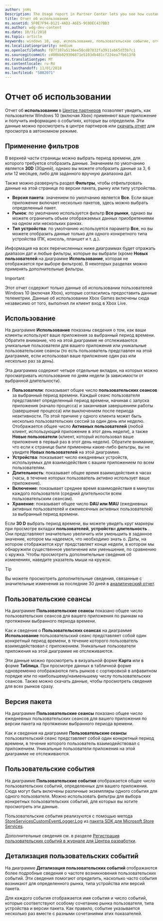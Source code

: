 ```yaml
---
author: jnHs
Description: The Usage report in Partner Center lets you see how customers are using your app.
title: Отчет об использовании
ms.assetid: 5F0E7F94-D121-4AD3-A6E5-9C0DEC437BD3
ms.author: wdg-dev-content
ms.date: 10/31/2018
ms.topic: article
keywords: windows 10, uwp, использование, пользовательское событие, отчет, телеметрия, пользовательские сеансы
ms.localizationpriority: medium
ms.openlocfilehash: f07f107a5136ee50cd87032fa3911ab65d33b7c1
ms.sourcegitcommit: cd00bb829306871e5103db481cf224ea7fb613f0
ms.translationtype: MT
ms.contentlocale: ru-RU
ms.lasthandoff: 11/01/2018
ms.locfileid: "5882071"
---
```

# <a name="usage-report"></a>Отчет об использовании


Отчет об **использовании** в [Центре партнеров](https://partner.microsoft.com/dashboard) позволяет увидеть, как пользователи Windows 10 (включая Xbox) применяют ваше приложение и получить информацию о событиях, которые вы определили. Эти данные можно просмотреть в центре партнеров или [скачать отчет](download-analytic-reports.md) для просмотра в автономном режиме.


## <a name="apply-filters"></a>Применение фильтров

В верхней части страницы можно выбрать период времени, для которого требуется отобразить данные. Значением по умолчанию является **30D** (30дней), однако вы можете отобразить данные за 3, 6 или 12 месяцев, либо для заданного вручную диапазона дат.

Также можно развернуть раздел **Фильтры**, чтобы отфильтровать данные на этой странице по версии пакета, рынку или типу устройства.

-   **Версия пакета**: значением по умолчанию является **Все**. Если ваше приложение включает несколько пакетов, здесь можно выбрать определенный пакет.
-   **Рынок**: по умолчанию используется фильтр **Все рынки**, однако вы можете ограничить объем отображаемых данных приобретениями на одном или нескольких ранках.
-   **Тип устройства**: по умолчанию используется параметр **Все**, но вы можете отобразить данные только для одного конкретного типа устройства (ПК, консоль, планшет и т. д.).

Информация на всех перечисленных ниже диаграммах будет отражать диапазон дат и любые фильтры, которые вы выбрали (кроме **Новых пользователей** на диаграмме **Использование**, которая не отображается при выборе фильтров). В некоторых разделах можно применять дополнительные фильтры.

> [!IMPORTANT]
> Этот отчет содержит только данные об использовании пользователей Windows 10 (включая Xbox), которые согласились предоставить данные телеметрии. Данные об использовании Xbox Games включены сюда независимо от того, выполнил ли клиент вход в Xbox Live. 


## <a name="usage"></a>Использование

На диаграмме **Использование** показаны сведения о том, как ваши клиенты используют ваше приложения за выбранный период времени. Обратите внимание, что на этой диаграмме не отслеживаются уникальные пользователи для вашего приложения или уникальные пользовательские сеансы (то есть пользователь представлен на этой диаграмме, если использовал ваше приложение один раз или несколько раз за день).

Эта диаграмма содержит четыре отдельные вкладки, на которых можно просматривать использование по дням недели (в зависимости от выбранной длительности).

- **Пользователи**: показывает общее число **пользовательских сеансов** за выбранный период времени. Каждый сеанс пользователя представляет определенный период времени, начиная с запуска приложения (начало процесса) и заканчивая завершением работы (завершение процесса) или выключением после периода неактивности. По этой причине у одного клиента может быть несколько пользовательских сессий за один день или неделю. Отображается общее число **Активных пользователей** (любой клиент, использующий приложение в этот день недели), а также **Новые пользователи** (клиент, который использовал ваше приложение в первый раз в этот день недели). Обратите внимание, что если к странице были применены какие-либо фильтры, вы не увидите **Новых пользователей** на этой диаграмме.
- **Устройства**: показывает число ежедневных устройств, используемых для взаимодействия с вашим приложением по всем пользователям.
- **Длительность**: показывает общее время взаимодействия в часах (часы, в течение которых пользователь активно использует ваше приложение).
- **Включение**: показывает среднее время взаимодействия в минутах каждого пользователя (средний длительности всем пользовательским сеансам). 
- **Хранение**: показывает общее число **DAU или MAU** (ежедневных активных пользователей и ежемесячных активных пользователей) за выбранный период времени.

Если **30 D** выбрать период времени, вы можете увидеть круг маркеры при просмотре вкладки **пользователей**, **устройств**и **длительность** . Они представляют значительно увеличить или уменьшить в заданное значение, которое мы надеемся, что необходимо знать о. Даты, на котором отображается круг представляет конце недели, в котором мы обнаружили существенное увеличение или уменьшение, по сравнению с кружка. Чтобы просмотреть дополнительные сведения об изменениях, наведите указатель мыши на кружок.  

> [!TIP]
> Вы можете просмотреть дополнительные сведения, связанные с значительные изменения за последние 30 дней в [аналитический отчет](insights-report.md).


## <a name="user-sessions"></a>Пользовательские сеансы

На диаграмме **Пользовательские сеансы** показано общее число пользовательских сеансов для вашего приложения по рынкам на протяжении выбранного периода времени.

Как и сведения о **Пользовательских сеансах** на диаграмме **Использование** пользовательский сеанс представляет собой один конкретный период времени, в течение которого пользователь взаимодействовал с приложением. Уникальные пользователи приложения на этой диаграмме не отслеживаются.

Эти данные можно просмотреть в визуальной форме **Карта** или в форме **Таблица**. При просмотре данных в табличной форме одновременно отображаются пять рынков с сортировкой в алфавитном порядке или по наибольшему/наименьшему числу пользовательских сеансов. Также можно скачать данные, чтобы просмотреть сведения для всех рынков сразу.


## <a name="package-version"></a>Версия пакета

На диаграмме **Пользовательские сеансы** показано общее число ежедневных пользовательских сеансов для вашего приложения по версии пакета на протяжении выбранного периода времени.

Как и сведения на диаграмме **Пользовательские сеансы** пользовательский сеанс представляет собой один конкретный период времени, в течение которого пользователь взаимодействовал с приложением. Уникальные пользователи приложения на этой диаграмме не отслеживаются.


## <a name="custom-events"></a>Пользовательские события

На диаграмме **Пользовательские события** отображается общее число пользовательских событий, определенных для вашего приложения. Сюда могут быть включены различные экземпляры одного события для одного пользователя. Можно использовать фильтры для выбора конкретных пользовательских событий, для которых вы хотите просмотреть эти данные.

Пользовательские события реализуются с помощью метода [StoreServicesCustomEventLogger.Log](https://docs.microsoft.com/en-us/uwp/api/microsoft.services.store.engagement.storeservicescustomeventlogger.log) из [пакета SDK для Microsoft Store Services](../monetize/microsoft-store-services-sdk.md).

Дополнительные сведения см. в разделе [Регистрация пользовательских событий в журнале для Центра разработки](../monetize/log-custom-events-for-dev-center.md).


## <a name="custom-events-breakdown"></a>Детализация пользовательских событий

На диаграмме **Детализация пользовательских событий** отображаются более подробные сведения о частоте возникновения пользовательских событий. Эти сведения помогают определить, насколько часто события возникают для определенного рынка, типа устройства или версий пакета.

Для каждого события отображается имя события и число событий, которые соответствуют особому сочетанию рынка пользователя, типа устройства и версии пакета. Как правило, событие указывается несколько раз вместе с разными сочетаниями этих показателей. 




 
